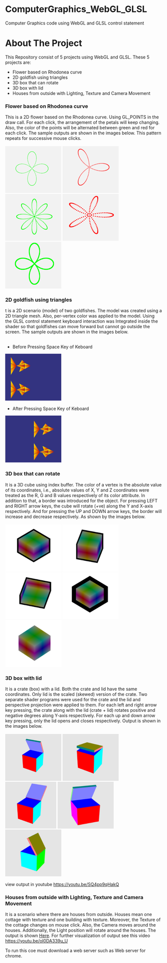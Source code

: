 # ComputerGraphics_WebGL_GLSL
Computer Graphics code using WebGL and GLSL control statement

<!--
*** Thanks for checking out the Best-README-Template. If you have a suggestion
*** that would make this better, please fork the repo and create a pull request
*** or simply open an issue with the tag "enhancement".
*** Thanks again! Now go create something AMAZING! :D
-->







<!-- ABOUT THE PROJECT -->
# About The Project

This Repository consist of 5 projects using WebGL and GLSL. These 5 projects are:
* Flower based on Rhodonea curve
* 2D goldfish using triangles
* 3D box that can rotate
* 3D box with lid
* Houses from outside with Lighting, Texture and Camera Movement
 

### Flower based on Rhodonea curve

This is a 2D flower based on the Rhodonea curve. Using GL_POINTS in the draw call. For each click, the arrangement of the petals will keep changing. Also, the color of the points will be alternated between green and red for each click. The sample outputs are shown in the images below. This pattern repeats for successive mouse clicks.<br> <br>
<img src="flower based on Rhodonea curve/images/partA1.PNG" width="180" height="150">
<img src="flower based on Rhodonea curve/images/partA2.PNG" width="180" height="150">
<img src="flower based on Rhodonea curve/images/partA3.PNG" width="180" height="150">
<img src="flower based on Rhodonea curve/images/partA4.PNG" width="180" height="150">
<img src="flower based on Rhodonea curve/images/partA5.PNG" width="180" height="150">
<!-- ![](flower%20based%20on%20Rhodonea%20curve/images/partA1.PNG)-->

### 2D goldfish using triangles

t is a 2D scenario (model) of two goldfishes. The model was created using a 2D triangle mesh. Also, per-vertex color was applied to the model. Using the GLSL control statement keyboard interaction was Integrated inside the shader so that goldfishes can move forward but cannot go outside the screen. The sample outputs are shown in the images below.<br> <br>

* Before Pressing  Space Key of Keboard
<img src="GoldFish moving/images/BeforeSpaceKeyPressed.PNG" width="180" height="150">

* After Pressing  Space Key of Keboard
<img src="GoldFish moving/images/AfterSpaceKeyPressed.PNG" width="180" height="150">

### 3D box that can rotate

It is a 3D cube using index buffer. The color of a vertex is the absolute value of its coordinates, i.e., absolute values of X, Y and Z coordinates were treated as the R, G and B values respectively of its color attribute. In addition to that, a border was introduced for the object. For pressing LEFT and RIGHT arrow keys, the cube will rotate (+ve) along the Y and X-axis respectively. And for pressing the UP and DOWN arrow keys, the border will increase and decrease respectively. As shown by the images below.<br> <br>
<img src="box Rotate/images/pic1.PNG" width="180" height="150">
<img src="box Rotate/images/pict2.PNG" width="180" height="150">
<img src="box Rotate/images/pic3.PNG" width="180" height="150">
<img src="box Rotate/images/pic4.PNG" width="180" height="150">
<img src="box Rotate/images/pic5.PNG" width="180" height="150">



### 3D box with lid

It is a crate (box) with a lid. Both the crate and lid have the same coordinates. Only lid is the scaled (skewed) version of the crate. Two separate shader programs were used for the crate and the lid and perspective projection were applied to them. For each left and right arrow key pressing, the crate along with the lid (crate + lid)  rotates positive and negative degrees along Y-axis respectively. For each up and down arrow key pressing, only the lid opens and closes respectively. Output is shown in the images below.<br> <br>
<img src="boxLid_Open_Close/images/pic1.PNG" width="180" height="150">
<img src="boxLid_Open_Close/images/pic2.PNG" width="180" height="150">
<img src="boxLid_Open_Close/images/pic3.PNG" height="150">
<img src="boxLid_Open_Close/images/pic4.PNG" width="180" height="150">
<img src="boxLid_Open_Close/images/pic5.PNG" width="180" height="150">

view output in youtube https://youtu.be/SQ4pp9qHakQ


### Houses from outside with Lighting, Texture and Camera Movement

It is a scenario where there are houses from outside. Houses mean one cottage with texture and one building with texture. Moreover, the Texture of the cottage changes on mouse click. Also, the Camera moves around the houses. Additionally, the Light position will rotate around the houses. The output is shown <a href="Houses_with_Lighting_CameraMovement_Texture/visualization.pdf">Here</a>.
For further visualization of output see this video https://youtu.be/oI0DA339u_U

To run this coe must download a web server such as Web server for chrome.












